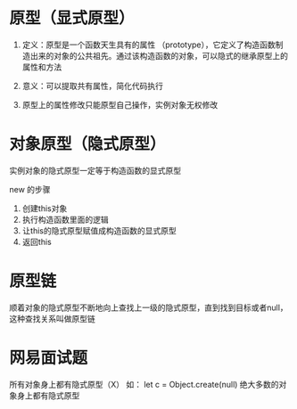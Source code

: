# 原型（显式原型）
1. 定义：原型是一个函数天生具有的属性 （prototype），它定义了构造函数制造出来的对象的公共祖先。通过该构造函数的对象，可以隐式的继承原型上的属性和方法

2. 意义：可以提取共有属性，简化代码执行
3. 原型上的属性修改只能原型自己操作，实例对象无权修改


# 对象原型（隐式原型）
实例对象的隐式原型一定等于构造函数的显式原型


new 的步骤
1. 创建this对象
2. 执行构造函数里面的逻辑
3. 让this的隐式原型赋值成构造函数的显式原型
4. 返回this

# 原型链
顺着对象的隐式原型不断地向上查找上一级的隐式原型，直到找到目标或者null，这种查找关系叫做原型链


# 网易面试题
所有对象身上都有隐式原型（X）
如：
let c = Object.create(null)
绝大多数的对象身上都有隐式原型
